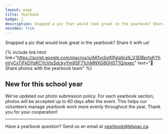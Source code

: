 ```yaml
---
layout: page
title: Yearbook
badge: 📸
description: Snapped a pic that would look great in the yearbook? Share it with us!
noindex: true
---
```


Snapped a pic that would look great in the yearbook? Share it with us!

{% include link.html link="https://script.google.com/macros/s/AKfycbzKlfglaIkjz6_V3DBprtsKYhnVyCxTiFkDYqKCYcVtsSdckyYm9SF71chMNXG8GHST1Q/exec" text="📸 Share photos with the yearbook team" %}

## New for this school year

We’ve updated our photo submission policy. For each yearbook section, photos will be accepted up to 60 days after the event. This helps our volunteers manage yearbook work more evenly throughout the year. Thank you for your cooperation!

---

Have a yearbook question? Send us an email at [yearbook@lebpac.ca](mailto:yearbook@lebpac.ca).